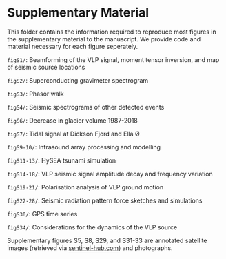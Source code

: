 # Supplementary Material

This folder contains the information required to reproduce most figures in the supplementary material to the manuscript. We provide code and material necessary for each figure seperately.

`figS1/`: Beamforming of the VLP signal, moment tensor inversion, and map of seismic source locations

`figS2/`: Superconducting gravimeter spectrogram

`figS3/`: Phasor walk

`figS4/`: Seismic spectrograms of other detected events

`figS6/`: Decrease in glacier volume 1987-2018

`figS7/`: Tidal signal at Dickson Fjord and Ella Ø

`figS9-10/`: Infrasound array processing and modelling

`figS11-13/`: HySEA tsunami simulation

`figS14-18/`: VLP seismic signal amplitude decay and frequency variation

`figS19-21/`: Polarisation analysis of VLP ground motion

`figS22-28/`: Seismic radiation pattern force sketches and simulations

`figS30/`: GPS time series

`figS34/`: Considerations for the dynamics of the VLP source

Supplementary figures S5, S8, S29, and S31-33 are annotated satellite images (retrieved via [sentinel-hub.com](https://sentinel-hub.com)) and photographs.

